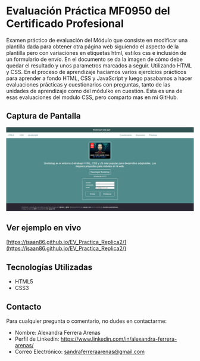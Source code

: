 # Evaluación Práctica MF0950 del Certificado Profesional

Examen práctico de evaluación del Módulo que consiste en modificar una plantilla dada para obtener otra página web siguiendo el aspecto de la plantilla pero con variaciones en etiquetas html, estilos css e inclusión de un formulario de envío. En el documento se da la imagen de cómo debe quedar el resultado y unos parametros marcados a seguir. Utilizando HTML y CSS.
En el proceso de aprendizaje haciamos varios ejercicios prácticos para aprender a fondo HTML, CSS y JavaScript y luego pasabamos a hacer evaluaciones prácticas y cuestionarios con preguntas, tanto de las unidades de aprendizaje como del módulko en cuestión. Esta es una de esas evaluaciones del modulo CSS, pero comparto mas en mi GitHub.

## Captura de Pantalla

![Captura](IMAGENES/captura.jpg)

## Ver ejemplo en vivo
[https://isaan86.github.io/EV_Practica_Replica2/](https://isaan86.github.io/EV_Practica_Replica2/)

## Tecnologías Utilizadas

- HTML5
- CSS3

## Contacto

Para cualquier pregunta o comentario, no dudes en contactarme:

- Nombre: Alexandra Ferrera Arenas
- Perfil de Linkedin: https://www.linkedin.com/in/alexandra-ferrera-arenas/
- Correo Electrónico: sandraferreraarenas@gmail.com